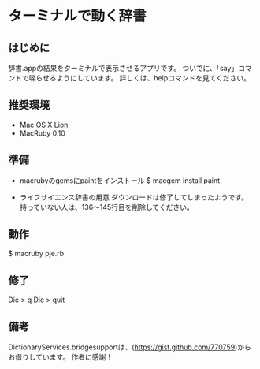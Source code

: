 # ターミナルで動く辞書
## はじめに
辞書.appの結果をターミナルで表示させるアプリです。
ついでに、「say」コマンドで喋らせるようにしています。
詳しくは、helpコマンドを見てください。

## 推奨環境
- Mac OS X Lion
- MacRuby 0.10

## 準備
- macrubyのgemsにpaintをインストール
  $ macgem install paint

- ライフサイエンス辞書の用意
ダウンロードは修了してしまったようです。
持っていない人は、136〜145行目を削除してください。

## 動作
  $ macruby pje.rb

## 修了
  Dic > q
  Dic > quit

## 備考
DictionaryServices.bridgesupportは、(https://gist.github.com/770759)からお借りしています。
作者に感謝！
